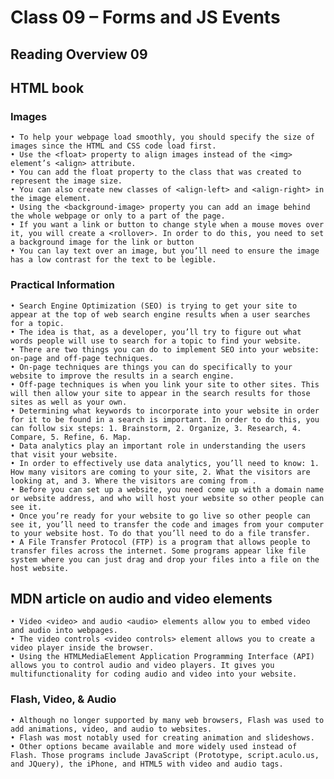 # Class 09 – Forms and JS Events

## Reading Overview 09

## HTML book

### Images

    • To help your webpage load smoothly, you should specify the size of images since the HTML and CSS code load first.
    • Use the <float> property to align images instead of the <img> element’s <align> attribute. 
    • You can add the float property to the class that was created to represent the image size.
    • You can also create new classes of <align-left> and <align-right> in the image element.
    • Using the <background-image> property you can add an image behind the whole webpage or only to a part of the page.
    • If you want a link or button to change style when a mouse moves over it, you will create a <rollover>. In order to do this, you need to set a background image for the link or button
    • You can lay text over an image, but you’ll need to ensure the image has a low contrast for the text to be legible.

### Practical Information

    • Search Engine Optimization (SEO) is trying to get your site to appear at the top of web search engine results when a user searches for a topic. 
    • The idea is that, as a developer, you’ll try to figure out what words people will use to search for a topic to find your website. 
    • There are two things you can do to implement SEO into your website: on-page and off-page techniques.
    • On-page techniques are things you can do specifically to your website to improve the results in a search engine.
    • Off-page techniques is when you link your site to other sites. This will then allow your site to appear in the search results for those sites as well as your own.
    • Determining what keywords to incorporate into your website in order for it to be found in a search is important. In order to do this, you can follow six steps: 1. Brainstorm, 2. Organize, 3. Research, 4. Compare, 5. Refine, 6. Map.
    • Data analytics play an important role in understanding the users that visit your website. 
    • In order to effectively use data analytics, you’ll need to know: 1. How many visitors are coming to your site, 2. What the visitors are looking at, and 3. Where the visitors are coming from .
    • Before you can set up a website, you need come up with a domain name or website address, and who will host your website so other people can see it.
    • Once you’re ready for your website to go live so other people can see it, you’ll need to transfer the code and images from your computer to your website host. To do that you’ll need to do a file transfer.
    • A File Transfer Protocol (FTP) is a program that allows people to transfer files across the internet. Some programs appear like file system where you can just drag and drop your files into a file on the host website.

## MDN article on audio and video elements

    • Video <video> and audio <audio> elements allow you to embed video and audio into webpages.
    • The video controls <video controls> element allows you to create a video player inside the browser.
    • Using the HTMLMediaElement Application Programming Interface (API) allows you to control audio and video players. It gives you multifunctionality for coding audio and video into your website.

### Flash, Video, & Audio

    • Although no longer supported by many web browsers, Flash was used to add animations, video, and audio to websites.
    • Flash was most notably used for creating animation and slideshows.
    • Other options became available and more widely used instead of Flash. Those programs include JavaScript (Prototype, script.aculo.us, and JQuery), the iPhone, and HTML5 with video and audio tags.
